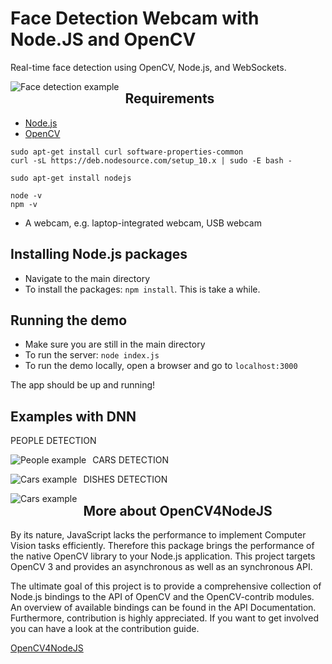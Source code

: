 # Face Detection Webcam with Node.JS and OpenCV

Real-time face detection using OpenCV, Node.js, and WebSockets.


<img src="https://github.com/RonnyldoSilva/face-detection-opencv-node-js/blob/master/Example_face_detection.png"
     alt="Face detection example"
     style="float: left; margin-right: 10px;" />

## Requirements

* [Node.js](http://nodejs.org/)
* [OpenCV](https://github.com/RonnyldoSilva/Install-and-Training-Tesseract-4-OCR-Opencv)

```
sudo apt-get install curl software-properties-common
curl -sL https://deb.nodesource.com/setup_10.x | sudo -E bash -

sudo apt-get install nodejs

node -v
npm -v 
```

* A webcam, e.g. laptop-integrated webcam, USB webcam

## Installing Node.js packages

* Navigate to the main directory
* To install the packages: `npm install`. This is take a while.

## Running the demo

* Make sure you are still in the main directory
* To run the server: `node index.js`
* To run the demo locally, open a browser and go to `localhost:3000`

The app should be up and running!

## Examples with DNN

PEOPLE DETECTION

<img src="https://github.com/RonnyldoSilva/face-detection-opencv-node-js/blob/master/Examples_people.png"
     alt="People example"
     style="float: left; margin-right: 10px;" />

CARS DETECTION

<img src="https://github.com/RonnyldoSilva/face-detection-opencv-node-js/blob/master/Example_cars.png"
     alt="Cars example"
     style="float: left; margin-right: 10px;" />
 
DISHES DETECTION

 <img src="https://github.com/RonnyldoSilva/face-detection-opencv-node-js/blob/master/Example_dishes.png"
     alt="Cars example"
     style="float: left; margin-right: 10px;" />

## More about OpenCV4NodeJS

By its nature, JavaScript lacks the performance to implement Computer Vision tasks efficiently. Therefore this package brings the performance of the native OpenCV library to your Node.js application. This project targets OpenCV 3 and provides an asynchronous as well as an synchronous API.

The ultimate goal of this project is to provide a comprehensive collection of Node.js bindings to the API of OpenCV and the OpenCV-contrib modules. An overview of available bindings can be found in the API Documentation. Furthermore, contribution is highly appreciated. If you want to get involved you can have a look at the contribution guide.

[OpenCV4NodeJS](https://github.com/justadudewhohacks/opencv4nodejs)
